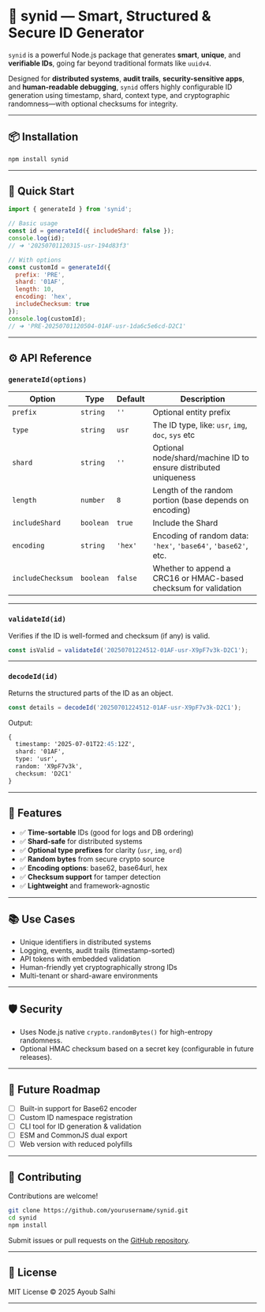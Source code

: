 # 🔐 synid — Smart, Structured & Secure ID Generator

`synid` is a powerful Node.js package that generates **smart**, **unique**, and **verifiable IDs**, going far beyond traditional formats like `uuidv4`.

Designed for **distributed systems**, **audit trails**, **security-sensitive apps**, and **human-readable debugging**, `synid` offers highly configurable ID generation using timestamp, shard, context type, and cryptographic randomness—with optional checksums for integrity.

---

## 📦 Installation

```bash
npm install synid
```

---

## 🚀 Quick Start

```js
import { generateId } from 'synid';

// Basic usage
const id = generateId({ includeShard: false });
console.log(id); 
// ➜ '20250701120315-usr-194d83f3'

// With options
const customId = generateId({
  prefix: 'PRE',
  shard: '01AF',
  length: 10,
  encoding: 'hex',
  includeChecksum: true
});
console.log(customId);
// ➜ 'PRE-20250701120504-01AF-usr-1da6c5e6cd-D2C1'
```

---

## ⚙️ API Reference

### `generateId(options)`

| Option             | Type      | Default | Description                                                     |
| ------------------ | --------- | ------- | --------------------------------------------------------------- |
| `prefix`           | `string`  | `''`    | Optional entity prefix                 |
| `type`              | `string` | `usr` | The ID type, like: `usr`, `img`, `doc`, `sys` etc |
| `shard`          | `string`  | `''`    | Optional node/shard/machine ID to ensure distributed uniqueness |
| `length`           | `number`  | `8`     | Length of the random portion (base depends on encoding)         |
| `includeShard` | `boolean` | `true`  | Include the Shard           |
| `encoding`         | `string`  | `'hex'` | Encoding of random data: `'hex'`, `'base64'`, `'base62'`, etc.  |
| `includeChecksum`  | `boolean` | `false` | Whether to append a CRC16 or HMAC-based checksum for validation |

---

### `validateId(id)`

Verifies if the ID is well-formed and checksum (if any) is valid.

```js
const isValid = validateId('20250701224512-01AF-usr-X9pF7v3k-D2C1');
```

---

### `decodeId(id)`

Returns the structured parts of the ID as an object.

```js
const details = decodeId('20250701224512-01AF-usr-X9pF7v3k-D2C1');
```
Output:

```markdown
{
  timestamp: '2025-07-01T22:45:12Z',
  shard: '01AF',
  type: 'usr',
  random: 'X9pF7v3k',
  checksum: 'D2C1'
}
```

---

## 📌 Features

* ✅ **Time-sortable** IDs (good for logs and DB ordering)
* ✅ **Shard-safe** for distributed systems
* ✅ **Optional type prefixes** for clarity (`usr`, `img`, `ord`)
* ✅ **Random bytes** from secure crypto source
* ✅ **Encoding options**: base62, base64url, hex
* ✅ **Checksum support** for tamper detection
* ✅ **Lightweight** and framework-agnostic

---

## 📚 Use Cases

* Unique identifiers in distributed systems
* Logging, events, audit trails (timestamp-sorted)
* API tokens with embedded validation
* Human-friendly yet cryptographically strong IDs
* Multi-tenant or shard-aware environments

---

## 🛡 Security

* Uses Node.js native `crypto.randomBytes()` for high-entropy randomness.
* Optional HMAC checksum based on a secret key (configurable in future releases).

---

## 🧩 Future Roadmap

* [ ] Built-in support for Base62 encoder
* [ ] Custom ID namespace registration
* [ ] CLI tool for ID generation & validation
* [ ] ESM and CommonJS dual export
* [ ] Web version with reduced polyfills

---

## 🧪 Contributing

Contributions are welcome!

```bash
git clone https://github.com/yourusername/synid.git
cd synid
npm install
```

Submit issues or pull requests on the [GitHub repository](https://github.com/yourusername/synid).

---

## 📝 License

MIT License © 2025 Ayoub Salhi

---

